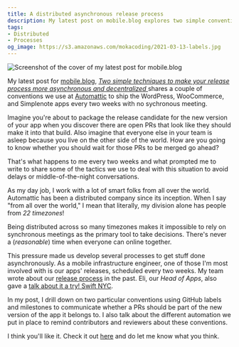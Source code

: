 ```yaml
---
title: A distributed asynchronous release process
description: My latest post on mobile.blog explores two simple conventions Automattic uses to remove the need for synchronous meetings in their app release process.
tags:
- Distributed
- Processes
og_image: https://s3.amazonaws.com/mokacoding/2021-03-13-labels.jpg
---
```


![Screenshot of the cover of my latest post for mobile.blog](https://s3.amazonaws.com/mokacoding/2021-03-13-mobile-blog-cover.jpg)
<p>My latest post for <a href="https://mobile.blog/">mobile.blog</a>, <i><a href="https://mobile.blog/2021/03/12/two-simple-techniques-to-make-your-release-process-more-asynchronous-and-decentralized/">Two simple techniques to make your release process more asynchronous and decentralized
</a></i> shares a couple of conventions we use at <a href="https://automattic.com">Automattic</a> to ship the WordPress, WooCommerce, and Simplenote apps every two weeks with no sychronous meeting.</p>

Imagine you're about to package the release candidate for the new version of your app when you discover there are open PRs that look like they should make it into that build.
Also imagine that everyone else in your team is asleep because you live on the other side of the world.
How are you going to know whether you should wait for those PRs to be merged go ahead?

That's what happens to me every two weeks and what prompted me to write to share some of the tactics we use to deal with this situation to avoid delays or middle-of-the-night conversations.

As my day job, I work with a lot of smart folks from all over the world.
Automattic has been a distributed company since its inception.
When I say "from all over the world," I mean that literally, my division alone has people from _22 timezones_!

Being distributed across so many timezones makes it impossible to rely on synchronous meetings as the primary tool to take decisions.
There's never a (_reasonable_) time when everyone can online together.

This pressure made us develop several processes to get stuff done asynchronously.
As a mobile infrastructure engineer, one of those I'm most involved with is our apps' releases, scheduled every two weeks.
My team wrote about our [release process](https://mobile.blog/2019/05/06/wordpress-mobile-apps-the-heartbeat-release-process/) in the past.
Eli, our _Head of Apps_, also gave a [talk about it a try! Swift NYC](https://www.youtube.com/watch?v=CcPdDwz116k&ab_channel=try%21SwiftConference).

In my post, I drill down on two particular conventions using GitHub labels and milestones to communicate whether a PRs should be part of the new version of the app it belongs to.
I also talk about the different automation we put in place to remind contributors and reviewers about these conventions.

I think you'll like it.
Check it out [here](https://mobile.blog/2019/05/06/wordpress-mobile-apps-the-heartbeat-release-process/) and do let me know what you think.
